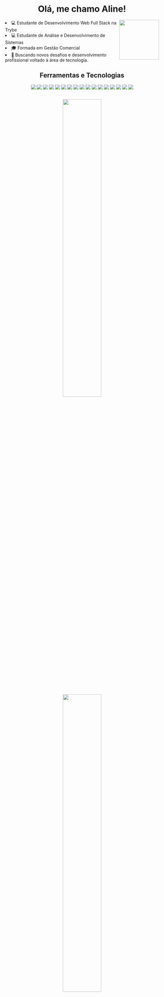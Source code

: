 <h1 align="center">Olá, me chamo Aline! </h1>

<div align="center">
<img src ="https://github.com/AlineMSant/AlineMSant/assets/115490912/35ee8399-30eb-4f7a-851f-67829730aee3" width="130px" align="right" />
<div align="left" style="display: inline_block" width="200px">
      <li>💻 Estudante de Desenvolvimento Web Full Stack na Trybe</li>
      <li>💻 Estudante de Análise e Desenvolvimento de Sistemas</li>
      <li>🎓 Formada em Gestão Comercial</li>
      <li>🌱 Buscando novos desafios e desenvolvimento profissional voltado à área de tecnologia.</li>
</div>
</div>

##

<div align="center">
<h2 align="center">Ferramentas e Tecnologias</h2>
<img src="https://img.shields.io/badge/JavaScript-323330?style=for-the-badge&logo=javascript&logoColor=F7DF1E" />
<img src="https://img.shields.io/badge/typescript-%23007ACC.svg?style=for-the-badge&logo=typescript&logoColor=white" />
<img src="https://img.shields.io/badge/Node.js-339933?style=for-the-badge&logo=nodedotjs&logoColor=white" />
<img src="https://img.shields.io/badge/html5-%23E34F26.svg?style=for-the-badge&logo=html5&logoColor=white" />
<img src="https://img.shields.io/badge/React-20232A?style=for-the-badge&logo=react&logoColor=61DAFB" />
<img src="https://img.shields.io/badge/Redux-593D88?style=for-the-badge&logo=redux&logoColor=white" />
<img src="https://img.shields.io/badge/-jest-%23C21325?style=for-the-badge&logo=jest&logoColor=white" />
<img src="https://img.shields.io/badge/-mocha-%238D6748?style=for-the-badge&logo=mocha&logoColor=white" />
<img src="https://img.shields.io/badge/mysql-%2300f.svg?style=for-the-badge&logo=mysql&logoColor=white" />

<img src="https://img.shields.io/badge/CSS3-1572B6?style=for-the-badge&logo=css3&logoColor=white" />
<img src="https://img.shields.io/badge/eslint-3A33D1?style=for-the-badge&logo=eslint&logoColor=white" />
<img src="https://img.shields.io/badge/VSCode-0078D4?style=for-the-badge&logo=visual%20studio%20code&logoColor=white" />
<img src="https://img.shields.io/badge/Slack-4A154B?style=for-the-badge&logo=slack&logoColor=white" />
<img src="https://img.shields.io/badge/npm-CB3837?style=for-the-badge&logo=npm&logoColor=white" />
<img src="https://img.shields.io/badge/docker-%230db7ed.svg?style=for-the-badge&logo=docker&logoColor=white" />
<img src="https://img.shields.io/badge/git-%23F05033.svg?style=for-the-badge&logo=git&logoColor=white" />
<img src="https://img.shields.io/badge/-TestingLibrary-%23E33332?style=for-the-badge&logo=testing-library&logoColor=white" />
</div>

##

<div align="center">
<a href="https://github.com/AlineMSant">
<img heigth = "200px" width="50%" src="https://github-readme-stats.vercel.app/api?username=AlineMSant&show_icons=true&theme=onedark"><br />
<img heigth = "200px" width="50%" src="https://github-readme-stats.vercel.app/api/top-langs/?username=AlineMSant&&layout=compact&theme=onedark">
</div>

<h2 align="center">Contatos:</h2>

<div align="center">
<a href="https://www.linkedin.com/in/alinemourasantos-dev/" target="_blank"><img src="https://img.shields.io/badge/-LinkedIn-%230077B5?style=for-the-badge&logo=linkedin&logoColor=white" target="_blank"></a>   
<p>📫 alinems4120@gmail.com</p>
</div>
